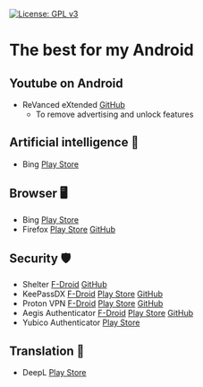 [![License: GPL v3](https://img.shields.io/badge/License-GPLv3-blue.svg)](https://www.gnu.org/licenses/gpl-3.0)
# The best for my Android
## Youtube on Android
- ReVanced eXtended [GitHub](https://github.com/NoName-exe/revanced-extended)
  - To remove advertising and unlock features
## Artificial intelligence 🤖
- Bing [Play Store](https://play.google.com/store/apps/details?id=com.microsoft.bing)
## Browser 🖥️
- Bing [Play Store](https://play.google.com/store/apps/details?id=com.microsoft.bing)
- Firefox [Play Store](https://play.google.com/store/apps/dev?id=7083182635971239206) [GitHub](https://github.com/mozilla-mobile/firefox-android)
## Security 🛡️
- Shelter [F-Droid](https://f-droid.org/packages/net.typeblog.shelter/) [GitHub](https://github.com/PeterCxy/Shelter)
- KeePassDX [F-Droid](https://f-droid.org/packages/com.kunzisoft.keepass.libre/) [Play Store](https://play.google.com/store/apps/details?id=com.kunzisoft.keepass.free) [GitHub](https://github.com/Kunzisoft/KeePassDX)
- Proton VPN [F-Droid](https://f-droid.org/en/packages/ch.protonvpn.android/) [Play Store](https://play.google.com/store/apps/details?id=ch.protonvpn.android) [GitHub](https://github.com/ProtonVPN/android-app)
- Aegis Authenticator [F-Droid](https://f-droid.org/en/packages/com.beemdevelopment.aegis/) [Play Store](https://play.google.com/store/apps/details?id=com.beemdevelopment.aegis) [GitHub](https://github.com/beemdevelopment/Aegis)
- Yubico Authenticator [Play Store](https://play.google.com/store/apps/details?id=com.yubico.yubioath)
## Translation 💬
- DeepL [Play Store](https://play.google.com/store/apps/details?id=com.deepl.mobiletranslator)
